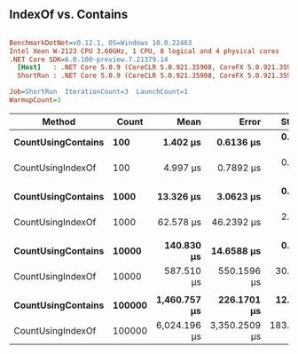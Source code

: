 ## IndexOf vs. Contains

``` ini

BenchmarkDotNet=v0.12.1, OS=Windows 10.0.22463
Intel Xeon W-2123 CPU 3.60GHz, 1 CPU, 8 logical and 4 physical cores
.NET Core SDK=6.0.100-preview.7.21379.14
  [Host]   : .NET Core 5.0.9 (CoreCLR 5.0.921.35908, CoreFX 5.0.921.35908), X64 RyuJIT
  ShortRun : .NET Core 5.0.9 (CoreCLR 5.0.921.35908, CoreFX 5.0.921.35908), X64 RyuJIT

Job=ShortRun  IterationCount=3  LaunchCount=1  
WarmupCount=3  

```
|             Method |  Count |         Mean |         Error |      StdDev | Ratio | RatioSD |
|------------------- |------- |-------------:|--------------:|------------:|------:|--------:|
| **CountUsingContains** |    **100** |     **1.402 μs** |     **0.6136 μs** |   **0.0336 μs** |  **1.00** |    **0.00** |
|  CountUsingIndexOf |    100 |     4.997 μs |     0.7892 μs |   0.0433 μs |  3.56 |    0.06 |
|                    |        |              |               |             |       |         |
| **CountUsingContains** |   **1000** |    **13.326 μs** |     **3.0623 μs** |   **0.1679 μs** |  **1.00** |    **0.00** |
|  CountUsingIndexOf |   1000 |    62.578 μs |    46.2392 μs |   2.5345 μs |  4.70 |    0.19 |
|                    |        |              |               |             |       |         |
| **CountUsingContains** |  **10000** |   **140.830 μs** |    **14.6588 μs** |   **0.8035 μs** |  **1.00** |    **0.00** |
|  CountUsingIndexOf |  10000 |   587.510 μs |   550.1596 μs |  30.1561 μs |  4.17 |    0.24 |
|                    |        |              |               |             |       |         |
| **CountUsingContains** | **100000** | **1,460.757 μs** |   **226.1701 μs** |  **12.3971 μs** |  **1.00** |    **0.00** |
|  CountUsingIndexOf | 100000 | 6,024.196 μs | 3,350.2509 μs | 183.6386 μs |  4.12 |    0.10 |
